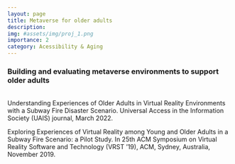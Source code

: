 ```yaml
---
layout: page
title: Metaverse for older adults
description:
img: #assets/img/proj_1.png
importance: 2
category: Acessibility & Aging
---
```


<h3>Building and evaluating metaverse environments to support older adults</h3>
<br>
Understanding Experiences of Older Adults in Virtual Reality Environments with a Subway Fire Disaster Scenario. Universal Access in the Information Society (UAIS) journal, March 2022.

Exploring Experiences of Virtual Reality among Young and Older Adults in a Subway Fire Scenario: a Pilot Study. In 25th ACM Symposium on Virtual Reality Software and Technology (VRST ’19), ACM, Sydney, Australia, November 2019.

